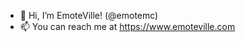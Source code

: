 - 👋 Hi, I’m EmoteVille! (@emotemc)
- 📫 You can reach me at https://www.emoteville.com

<!---
emotemc/emotemc is a ✨ special ✨ repository because its `README.md` (this file) appears on your GitHub profile.
You can click the Preview link to take a look at your changes.
--->
